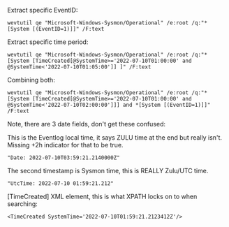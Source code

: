 Extract specific EventID:
```
wevtutil qe "Microsoft-Windows-Sysmon/Operational" /e:root /q:"*[System [(EventID=1)]]" /F:text
```

Extract specific time period:
```
wevtutil qe "Microsoft-Windows-Sysmon/Operational" /e:root /q:"*[System [TimeCreated[@SystemTime>='2022-07-10T01:00:00' and @SystemTime<'2022-07-10T01:05:00']] ]" /F:text
```

Combining both:
```
wevtutil qe "Microsoft-Windows-Sysmon/Operational" /e:root /q:"*[System [TimeCreated[@SystemTime>='2022-07-10T01:00:00' and @SystemTime<'2022-07-10T02:00:00']]] and *[System [(EventID=1)]]" /F:text
```

Note, there are 3 date fields, don't get these confused:

This is the Eventlog local time, it says ZULU time at the end but really isn't. Missing +2h indicator for that to be true.
```
"Date: 2022-07-10T03:59:21.2140000Z"
```
The second timestamp is Sysmon time, this is REALLY Zulu/UTC time.
```
"UtcTime: 2022-07-10 01:59:21.212" 
```
[TimeCreated] XML element, this is what XPATH locks on to when searching:
```
<TimeCreated SystemTime='2022-07-10T01:59:21.2123412Z'/>
```
